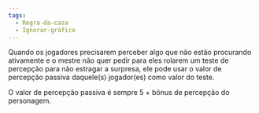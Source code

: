 ```yaml
---
tags:
  - Regra-da-casa
  - Ignorar-gráfico
---
```

Quando os jogadores precisarem perceber algo que não estão procurando ativamente e o mestre não quer pedir para eles rolarem um teste de percepção para não estragar a surpresa, ele pode usar o valor de percepção passiva daquele(s) jogador(es) como valor do teste.

O valor de percepção passiva é sempre 5 + bônus de percepção do personagem.
